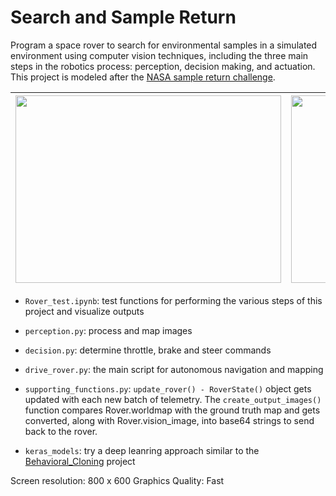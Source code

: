 # Search and Sample Return

Program a space rover to search for environmental samples in a simulated environment using computer vision techniques, including the three main steps in the robotics process: perception, decision making, and actuation. This project is modeled after the [NASA sample return challenge](https://www.nasa.gov/directorates/spacetech/centennial_challenges/sample_return_robot/index.html).

<img src="https://github.com/LuLi0077/Robotics/blob/master/Rover/images/rover.gif" width="425" height="300">  |  <img src="https://github.com/LuLi0077/Robotics/blob/master/Rover/images/rover-autonomous.gif" width="425" height="300">
:-------------------------:|:-------------------------:


* `Rover_test.ipynb`: test functions for performing the various steps of this project and visualize outputs
* `perception.py`: process and map images
* `decision.py`: determine throttle, brake and steer commands 
* `drive_rover.py`: the main script for autonomous navigation and mapping 
* `supporting_functions.py`: `update_rover() - RoverState()` object gets updated with each new batch of telemetry. The `create_output_images()` function compares Rover.worldmap with the ground truth map and gets converted, along with Rover.vision_image, into base64 strings to send back to the rover.

* `keras_models`: try a deep leanring approach similar to the [Behavioral_Cloning](https://github.com/LuLi0077/SDC/tree/master/Behavioral_Cloning) project

Screen resolution: 800 x 600
Graphics Quality: Fast






